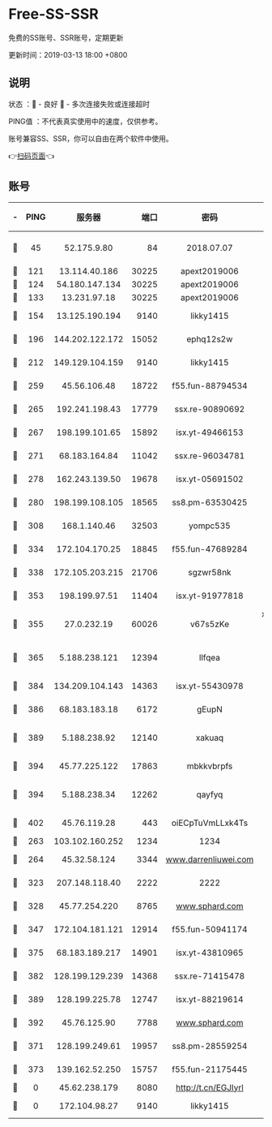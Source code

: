 # Free-SS-SSR

免费的SS账号、SSR账号，定期更新

更新时间：2019-03-13 18:00 +0800

## 说明

状态     ：🙂 - 良好 🙁 - 多次连接失败或连接超时

PING值   ：不代表真实使用中的速度，仅供参考。

账号兼容SS、SSR，你可以自由在两个软件中使用。

👉[扫码页面](https://liesauer.github.io/Free-SS-SSR/)👈

## 账号

|-|PING|服务器|端口|密码|加密方式|区域|
|:----:|:----:|:-----:|-----:|:----:|:----:|:----:|
|🙂|45|52.175.9.80|84|2018.07.07|chacha20-ietf-poly1305|HK|
|🙂|121|13.114.40.186|30225|apext2019006|chacha20|JP|
|🙂|124|54.180.147.134|30225|apext2019006|chacha20|KR|
|🙂|133|13.231.97.18|30225|apext2019006|chacha20|JP|
|🙂|154|13.125.190.194|9140|likky1415|aes-256-cfb|KR|
|🙂|196|144.202.122.172|15052|ephq12s2w|aes-256-cfb|US|
|🙂|212|149.129.104.159|9140|likky1415|aes-256-cfb|HK|
|🙂|259|45.56.106.48|18722|f55.fun-88794534|aes-256-cfb|US|
|🙂|265|192.241.198.43|17779|ssx.re-90890692|aes-256-cfb|US|
|🙂|267|198.199.101.65|15892|isx.yt-49466153|aes-256-cfb|US|
|🙂|271|68.183.164.84|11042|ssx.re-96034781|aes-256-cfb|US|
|🙂|278|162.243.139.50|19678|isx.yt-05691502|aes-256-cfb|US|
|🙂|280|198.199.108.105|18565|ss8.pm-63530425|aes-256-cfb|US|
|🙂|308|168.1.140.46|32503|yompc535|aes-256-cfb|AU|
|🙂|334|172.104.170.25|18845|f55.fun-47689284|aes-256-cfb|SG|
|🙂|338|172.105.203.215|21706|sgzwr58nk|aes-256-cfb|JP|
|🙂|353|198.199.97.51|11404|isx.yt-91977818|aes-256-cfb|US|
|🙂|355|27.0.232.19|60026|v67s5zKe|xchacha20-ietf-poly1305|HK|
|🙂|365|5.188.238.121|12394|llfqea|chacha20-ietf-poly1305|BR|
|🙂|384|134.209.104.143|14363|isx.yt-55430978|aes-256-cfb|SG|
|🙂|386|68.183.183.18|6172|gEupN|aes-256-cfb|SG|
|🙂|389|5.188.238.92|12140|xakuaq|chacha20-ietf-poly1305|BR|
|🙂|394|45.77.225.122|17863|mbkkvbrpfs|aes-256-cfb|GB|
|🙂|394|5.188.238.34|12262|qayfyq|chacha20-ietf-poly1305|BR|
|🙂|402|45.76.119.28|443|oiECpTuVmLLxk4Ts|aes-256-cfb|AU|
|🙂|263|103.102.160.252|1234|1234|rc4-md5|JP|
|🙂|264|45.32.58.124|3344|www.darrenliuwei.com|aes-256-cfb|JP|
|🙂|323|207.148.118.40|2222|2222|aes-256-cfb|SG|
|🙂|328|45.77.254.220|8765|www.sphard.com|aes-256-cfb|SG|
|🙂|347|172.104.181.121|12914|f55.fun-50941174|aes-256-cfb|SG|
|🙂|375|68.183.189.217|14901|isx.yt-43810965|aes-256-cfb|SG|
|🙂|382|128.199.129.239|14368|ssx.re-71415478|aes-256-cfb|SG|
|🙂|389|128.199.225.78|12747|isx.yt-88219614|aes-256-cfb|SG|
|🙂|392|45.76.125.90|7788|www.sphard.com|aes-256-cfb|AU|
|🙁|371|128.199.249.61|19957|ss8.pm-28559254|aes-256-cfb|SG|
|🙁|373|139.162.52.250|15757|f55.fun-21175445|aes-256-cfb|SG|
|🙁|0|45.62.238.179|8080|http://t.cn/EGJIyrl|rc4-md5|CA|
|🙁|0|172.104.98.27|9140|likky1415|aes-256-cfb|JP|
